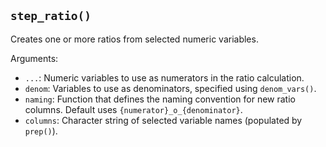 ## `step_ratio()`

Creates one or more ratios from selected numeric variables.

Arguments:
* `...`: Numeric variables to use as numerators in the ratio calculation.
* `denom`: Variables to use as denominators, specified using `denom_vars()`.
* `naming`: Function that defines the naming convention for new ratio columns. Default uses `{numerator}_o_{denominator}`.
* `columns`: Character string of selected variable names (populated by `prep()`).
